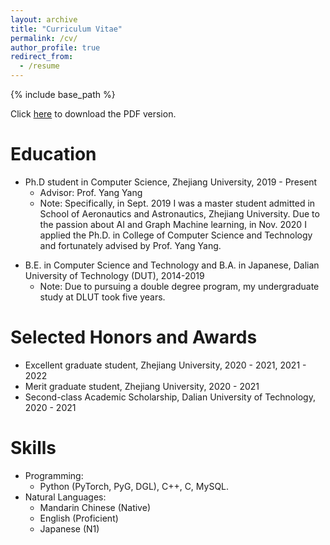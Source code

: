 ```yaml
---
layout: archive
title: "Curriculum Vitae"
permalink: /cv/
author_profile: true
redirect_from:
  - /resume
---
```


{% include base_path %}

Click [here](YifeiSun_CV.pdf) to download the PDF version.

Education
====== 
* Ph.D student in Computer Science, Zhejiang University, 2019 - Present
  * Advisor: Prof. Yang Yang
  * Note: Specifically, in Sept. 2019 I was a master student admitted in School of Aeronautics and Astronautics, Zhejiang University. Due to the passion about AI and Graph Machine learning, in Nov. 2020 I applied the Ph.D. in College of Computer Science and Technology and fortunately advised by Prof. Yang Yang.
<!-- * B.E. in Computer Science and Technology, Dalian University of Technology (DUT), 2014-2019 -->
* B.E. in Computer Science and Technology and B.A. in Japanese, Dalian University of Technology (DUT), 2014-2019
  * Note: Due to pursuing a double degree program, my undergraduate study at DLUT took five years. 
  <!-- * I earned B.E. in Computer Science and Technology, B.A. in Japanese, and my love story with GLW. -->

<!-- Work experience
======
* Summer 2015: Research Assistant
  * Github University
  * Duties included: Tagging issues
  * Supervisor: Professor Git

* Fall 2015: Research Assistant
  * Github University
  * Duties included: Merging pull requests
  * Supervisor: Professor Hub -->

Selected Honors and Awards
======
* Excellent graduate student, Zhejiang University, 2020 - 2021, 2021 - 2022
* Merit graduate student, Zhejiang University, 2020 - 2021
* Second-class Academic Scholarship, Dalian University of Technology, 2020 - 2021

Skills
======
* Programming: 
  * Python (PyTorch, PyG, DGL), C++, C, MySQL.
* Natural Languages:
  * Mandarin Chinese (Native)
  * English (Proficient)
  * Japanese (N1)
